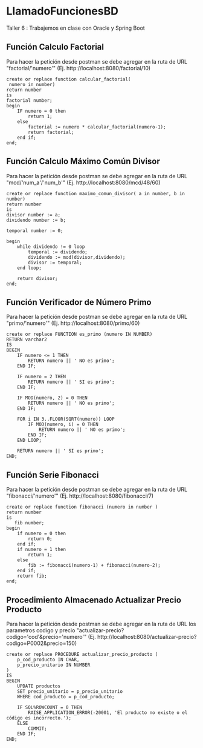 # LlamadoFuncionesBD
Taller 6 : Trabajemos en clase con Oracle y Spring Boot


## Función Calculo Factorial
Para hacer la petición desde postman se debe agregar en la ruta de URL "factorial/'numero'" 
(Ej. http://localhost:8080/factorial/10)
```
create or replace function calcular_factorial(
 numero in number)
return number 
is 
factorial number;
begin
    IF numero = 0 then 
        return 1;
    else 
        factorial := numero * calcular_factorial(numero-1);
        return factorial;
    end if;
end;
```

## Función Calculo Máximo Común Divisor

Para hacer la petición desde postman se debe agregar en la ruta de URL "mcd/'num_a'/'num_b'" 
(Ej. http://localhost:8080/mcd/48/60)

```
create or replace function maximo_comun_divisor( a in number, b in number)
return number
is
divisor number := a;
dividendo number := b;

temporal number := 0;

begin
    while dividendo != 0 loop
        temporal := dividendo;
        dividendo := mod(divisor,dividendo);
        divisor := temporal;
    end loop;

    return divisor;
end;
```

## Función Verificador de Número Primo

Para hacer la petición desde postman se debe agregar en la ruta de URL "primo/'numero'" 
(Ej. http://localhost:8080/primo/60)

```
create or replace FUNCTION es_primo (numero IN NUMBER)
RETURN varchar2
IS
BEGIN
    IF numero <= 1 THEN
        RETURN numero || ' NO es primo';
    END IF;

    IF numero = 2 THEN
        RETURN numero || ' SI es primo';
    END IF;

    IF MOD(numero, 2) = 0 THEN
        RETURN numero || ' NO es primo';
    END IF;

    FOR i IN 3..FLOOR(SQRT(numero)) LOOP
        IF MOD(numero, i) = 0 THEN
            RETURN numero || ' NO es primo';
        END IF;
    END LOOP;

    RETURN numero || ' SI es primo';
END;
```

## Función Serie Fibonacci

Para hacer la petición desde postman se debe agregar en la ruta de URL "fibonacci/'numero'" 
(Ej. http://localhost:8080/fibonacci/7)

```
create or replace function fibonacci (numero in number )
return number
is
   fib number; 
begin
    if numero = 0 then 
        return 0;
    end if;
    if numero = 1 then
        return 1;
    else 
        fib := fibonacci(numero-1) + fibonacci(numero-2);
    end if;
    return fib;
end;
```
## Procedimiento Almacenado Actualizar Precio Producto

Para hacer la petición desde postman se debe agregar en la ruta de URL los parametros codigo y precio "actualizar-precio?codigo='cod'&precio='numero'" 
(Ej. http://localhost:8080/actualizar-precio?codigo=P0002&precio=150)

```
create or replace PROCEDURE actualizar_precio_producto (
    p_cod_producto IN CHAR,      
    p_precio_unitario IN NUMBER    
)
IS
BEGIN
    UPDATE productos
    SET precio_unitario = p_precio_unitario
    WHERE cod_producto = p_cod_producto;

    IF SQL%ROWCOUNT = 0 THEN
        RAISE_APPLICATION_ERROR(-20001, 'El producto no existe o el código es incorrecto.');
    ELSE
        COMMIT;
    END IF;
END;
```